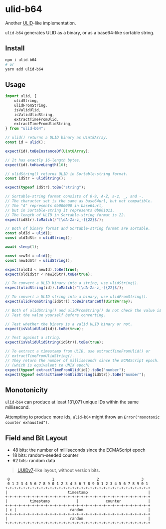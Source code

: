 # ulid-b64

Another [ULID](https://github.com/ulid/spec)-like implementation.

`ulid-b64` generates ULID as a binary, or as a base64-like sortable string.

## Install

```sh
npm i ulid-b64
# or
yarn add ulid-b64
```

## Usage

```ts
import ulid, {
    ulidString,
    ulidFromString,
    isValidUlid,
    isValidUlidString,
    extractTimeFromUlid,
    extractTimeFromUlidString,
} from "ulid-b64";

// ulid() returns a ULID binary as Uint8Array.
const id = ulid();

expect(id).toBeInstanceOf(Uint8Array);

// It has exactly 16-length bytes.
expect(id).toHaveLength(16);

// ulidString() returns ULID in Sortable-string format.
const idStr = ulidString();

expect(typeof idStr).toBe("string");

// Sortable-string format consists of 0-9, A-Z, a-z, _, and -.
// The character set is the same as base64url, but not compatible.
// The "A" represents 0b000000 in base64url,
// but in Sortable-string it represents 0b001011.
// The length of ULID in Sortable-string format is 22.
expect(idStr).toMatch(/^[\dA-Za-z_-]{22}$/);

// Both of binary format and Sortable-string format are sortable.
const oldId = ulid();
const oldIdStr = ulidString();

await sleep(1);

const newId = ulid();
const newIdStr = ulidString();

expect(oldId < newId).toBe(true);
expect(oldIdStr < newIdStr).toBe(true);

// To convert a ULID binary into a string, use ulidString().
expect(ulidString(id)).toMatch(/^[\dA-Za-z_-]{22}$/);

// To convert a ULID string into a binary, use ulidFromString().
expect(ulidFromString(idStr)).toBeInstanceOf(Uint8Array);

// Both of ulidString() and ulidFromString() do not check the value is valid or not.
// Test the value yourself before converting.

// Test whether the binary is a valid ULID binary or not.
expect(isValidUlid(id)).toBe(true);

// Test against a string.
expect(isValidUlidString(idStr)).toBe(true);

// To extract a timestamp from ULID, use extractTimeFromUlid() or
// extractTimeFromUlidString().
// They return the number of milliseconds since the ECMAScript epoch.
// (which is equivalent to UNIX epoch)
expect(typeof extractTimeFromUlid(id)).toBe("number");
expect(typeof extractTimeFromUlidString(idStr)).toBe("number");
```

## Monotonicity

`ulid-b64` can produce at least 131,071 unique IDs within the same millisecond.

Attempting to produce more ids, `ulid-b64` might throw
an `Error("monotonic counter exhausted")`.

## Field and Bit Layout

-   48 bits: the number of milliseconds since the ECMAScript epoch
-   18 bits: random-seeded counter
-   62 bits: random data

> [UUIDv7](https://www.ietf.org/id/draft-peabody-dispatch-new-uuid-format-03.html#name-uuid-version-7)-like
> layout, without version bits.

```
 0                   1                   2                   3
 0 1 2 3 4 5 6 7 8 9 0 1 2 3 4 5 6 7 8 9 0 1 2 3 4 5 6 7 8 9 0 1
+-+-+-+-+-+-+-+-+-+-+-+-+-+-+-+-+-+-+-+-+-+-+-+-+-+-+-+-+-+-+-+-+
|                           timestamp                           |
+-+-+-+-+-+-+-+-+-+-+-+-+-+-+-+-+-+-+-+-+-+-+-+-+-+-+-+-+-+-+-+-+
|          timestamp            |            counter            |
+-+-+-+-+-+-+-+-+-+-+-+-+-+-+-+-+-+-+-+-+-+-+-+-+-+-+-+-+-+-+-+-+
| c |                        random                             |
+-+-+-+-+-+-+-+-+-+-+-+-+-+-+-+-+-+-+-+-+-+-+-+-+-+-+-+-+-+-+-+-+
|                            random                             |
+-+-+-+-+-+-+-+-+-+-+-+-+-+-+-+-+-+-+-+-+-+-+-+-+-+-+-+-+-+-+-+-+
```
